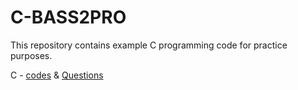  # C-BASS2PRO
This repository contains example C programming code for practice purposes.  

C - [codes](https://github.com/sagazon/C/tree/main/C_codes) & [Questions](https://github.com/sagazon/C/blob/main/Question)
